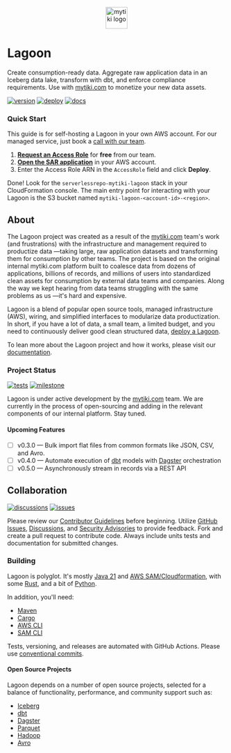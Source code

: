 <p align="center">
  <a href="https://github.com/mytiki/platform">
    <picture>
      <source media="(prefers-color-scheme: dark)" srcset="https://github.com/mytiki/.github/assets/3769672/931b81d7-0359-4e3c-8f86-5b34e5e24d57">
      <source media="(prefers-color-scheme: light)" srcset="https://github.com/mytiki/.github/assets/3769672/10278053-ec4d-40d1-a778-dd03a7d36c95">
      <img alt="mytiki logo" src="https://github.com/mytiki/.github/assets/3769672/10278053-ec4d-40d1-a778-dd03a7d36c95" height="50">
    </picture>
  </a>
</p>

# Lagoon
Create consumption-ready data. Aggregate raw application data in an Iceberg data lake, transform with dbt, and enforce compliance requirements. Use with [mytiki.com](https://mytiki.com) to monetize your new data assets.

[![version](https://img.shields.io/github/v/release/mytiki/lagoon?style=for-the-badge&logo=github&logoColor=white)](https://github.com/mytiki/lagoon/releases/latest)
[![deploy](https://img.shields.io/badge/AWS-DEPLOY-FD8E31?style=for-the-badge&logo=amazon-aws&logoColor=white)](https://us-east-2.console.aws.amazon.com/lambda/home#/create/app?applicationId=arn:aws:serverlessrepo:us-east-2:992382831795:applications/mytiki-lagoon)
[![docs](https://img.shields.io/badge/GET%20STARTED-DOCS-FFE68F?style=for-the-badge&logo=readme&logoColor=white)](https://docs.mytiki.com/docs/productization-overview)

### Quick Start

This guide is for self-hosting a Lagoon in your own AWS account. For our managed service, just book a [call with our team](https://cal.com/team/tiki/beta).

1. **[Request an Access Role](https://cal.com/team/tiki/beta)** for **free** from our team. 
2. **[Open the SAR application](https://us-east-2.console.aws.amazon.com/lambda/home#/create/app?applicationId=arn:aws:serverlessrepo:us-east-2:992382831795:applications/mytiki-lagoon)** in your AWS account. 
3. Enter the Access Role ARN in the `AccessRole` field and click **Deploy**.

Done! Look for the `serverlessrepo-mytiki-lagoon` stack in your CloudFormation console. The main entry point for interacting with your Lagoon is the S3 bucket named `mytiki-lagoon-<account-id>-<region>`.

## About

The Lagoon project was created as a result of the [mytiki.com](https://mytiki.com) team's work (and frustrations) with the infrastructure and management required to productize data —taking large, raw application datasets and transforming them for consumption by other teams. The project is based on the original internal mytiki.com platform built to coalesce data from dozens of applications, billions of records, and millions of users into standardized clean assets for consumption by external data teams and companies. Along the way we kept hearing from data teams struggling with the same problems as us —it's hard and expensive.

Lagoon is a blend of popular open source tools, managed infrastructure (AWS), wiring, and simplified interfaces to modularize data productization. In short, if you have a lot of data, a small team, a limited budget, and you need to continuously deliver good clean structured data, [deploy a Lagoon](https://us-east-2.console.aws.amazon.com/lambda/home#/create/app?applicationId=arn:aws:serverlessrepo:us-east-2:992382831795:applications/mytiki-lagoon).

To lean more about the Lagoon project and how it works, please visit our [documentation](https://docs.mytiki.com/docs/productization-overview).

### Project Status
[![tests](https://img.shields.io/github/actions/workflow/status/mytiki/lagoon/test.yml?style=for-the-badge&logo=github&logoColor=white&label=TESTS)](https://github.com/mytiki/lagoon/actions/workflows/test.yml)
[![milestone](https://img.shields.io/github/milestones/progress/mytiki/lagoon/2?style=for-the-badge&logo=github&logoColor=white)](https://github.com/mytiki/lagoon/milestones)

Lagoon is under active development by the [mytiki.com](https://mytiki.com) team. We are currently in the process of open-sourcing and adding in the relevant components of our internal platform. Stay tuned.

#### Upcoming Features
- [ ] v0.3.0 — Bulk import flat files from common formats like JSON, CSV, and Avro.
- [ ] v0.4.0 — Automate execution of [dbt](https://github.com/dbt-labs/dbt-core) models with [Dagster](https://github.com/dagster-io/dagster) orchestration
- [ ] v0.5.0 — Asynchronously stream in records via a REST API

## Collaboration
[![discussions](https://img.shields.io/github/discussions/mytiki/.github?style=for-the-badge&logo=github&logoColor=white)](https://github.com/orgs/mytiki/discussions)
[![issues](https://img.shields.io/github/issues/mytiki/lagoon?style=for-the-badge&logo=github&logoColor=white)](https://github.com/mytiki/lagoon/issues)

Please review our [Contributor Guidelines](https://github.com/mytiki/.github/blob/main/CONTRIBUTING.md) before beginning. Utilize [GitHub Issues](https://github.com/mytiki/lagoon/issues/new/choose), [Discussions](https://github.com/orgs/mytiki/discussions), and [Security Advisories](https://github.com/mytiki/lagoon/security/advisories/new) to provide feedback. Fork and create a pull request to contribute code. Always include units tests and documentation for submitted changes.

### Building

Lagoon is polyglot. It's mostly [Java 21](https://docs.aws.amazon.com/corretto/latest/corretto-21-ug/downloads-list.html) and [AWS SAM/Cloudformation](https://aws.amazon.com/serverless/sam/), with some [Rust](https://www.rust-lang.org/tools/install), and a bit of [Python](https://www.python.org/downloads/).

In addition, you'll need:
- [Maven](https://maven.apache.org/download.cgi)
- [Cargo](https://doc.rust-lang.org/cargo/getting-started/installation.html)
- [AWS CLI](https://aws.amazon.com/cli/)
- [SAM CLI](https://docs.aws.amazon.com/serverless-application-model/latest/developerguide/serverless-sam-cli-install.html)

Tests, versioning, and releases are automated with GitHub Actions. Please use [conventional commits](https://www.conventionalcommits.org/en/v1.0.0/). 

#### Open Source Projects

Lagoon depends on a number of open source projects, selected for a balance of functionality, performance, and community support such as:

- [Iceberg](https://iceberg.apache.org/)
- [dbt](https://github.com/dbt-labs/dbt-core)
- [Dagster](https://github.com/dagster-io/dagster)
- [Parquet](https://parquet.apache.org/)
- [Hadoop](https://hadoop.apache.org/)
- [Avro](https://avro.apache.org/)

